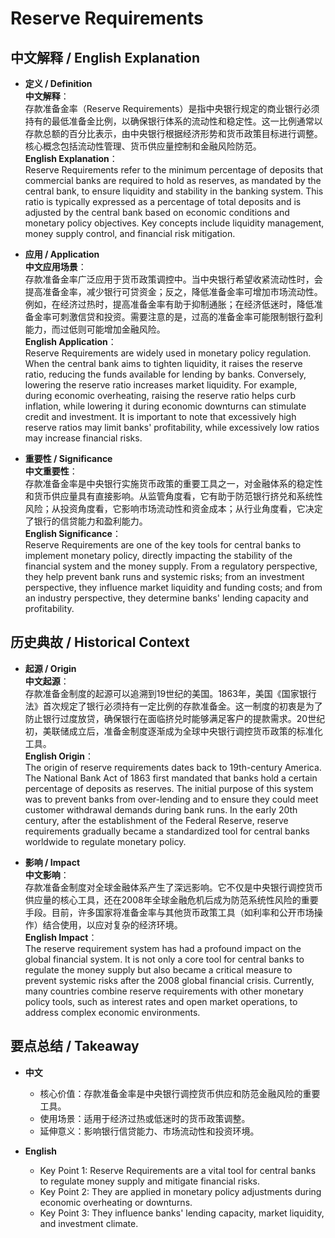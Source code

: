 # Reserve Requirements

## 中文解释 / English Explanation

* **定义 / Definition**  
  **中文解释**：  
  存款准备金率（Reserve Requirements）是指中央银行规定的商业银行必须持有的最低准备金比例，以确保银行体系的流动性和稳定性。这一比例通常以存款总额的百分比表示，由中央银行根据经济形势和货币政策目标进行调整。核心概念包括流动性管理、货币供应量控制和金融风险防范。  
  **English Explanation**：  
  Reserve Requirements refer to the minimum percentage of deposits that commercial banks are required to hold as reserves, as mandated by the central bank, to ensure liquidity and stability in the banking system. This ratio is typically expressed as a percentage of total deposits and is adjusted by the central bank based on economic conditions and monetary policy objectives. Key concepts include liquidity management, money supply control, and financial risk mitigation.

* **应用 / Application**  
  **中文应用场景**：  
  存款准备金率广泛应用于货币政策调控中。当中央银行希望收紧流动性时，会提高准备金率，减少银行可贷资金；反之，降低准备金率可增加市场流动性。例如，在经济过热时，提高准备金率有助于抑制通胀；在经济低迷时，降低准备金率可刺激信贷和投资。需要注意的是，过高的准备金率可能限制银行盈利能力，而过低则可能增加金融风险。  
  **English Application**：  
  Reserve Requirements are widely used in monetary policy regulation. When the central bank aims to tighten liquidity, it raises the reserve ratio, reducing the funds available for lending by banks. Conversely, lowering the reserve ratio increases market liquidity. For example, during economic overheating, raising the reserve ratio helps curb inflation, while lowering it during economic downturns can stimulate credit and investment. It is important to note that excessively high reserve ratios may limit banks' profitability, while excessively low ratios may increase financial risks.

* **重要性 / Significance**  
  **中文重要性**：  
  存款准备金率是中央银行实施货币政策的重要工具之一，对金融体系的稳定性和货币供应量具有直接影响。从监管角度看，它有助于防范银行挤兑和系统性风险；从投资角度看，它影响市场流动性和资金成本；从行业角度看，它决定了银行的信贷能力和盈利能力。  
  **English Significance**：  
  Reserve Requirements are one of the key tools for central banks to implement monetary policy, directly impacting the stability of the financial system and the money supply. From a regulatory perspective, they help prevent bank runs and systemic risks; from an investment perspective, they influence market liquidity and funding costs; and from an industry perspective, they determine banks' lending capacity and profitability.

## 历史典故 / Historical Context

* **起源 / Origin**  
  **中文起源**：  
  存款准备金制度的起源可以追溯到19世纪的美国。1863年，美国《国家银行法》首次规定了银行必须持有一定比例的存款准备金。这一制度的初衷是为了防止银行过度放贷，确保银行在面临挤兑时能够满足客户的提款需求。20世纪初，美联储成立后，准备金制度逐渐成为全球中央银行调控货币政策的标准化工具。  
  **English Origin**：  
  The origin of reserve requirements dates back to 19th-century America. The National Bank Act of 1863 first mandated that banks hold a certain percentage of deposits as reserves. The initial purpose of this system was to prevent banks from over-lending and to ensure they could meet customer withdrawal demands during bank runs. In the early 20th century, after the establishment of the Federal Reserve, reserve requirements gradually became a standardized tool for central banks worldwide to regulate monetary policy.

* **影响 / Impact**  
  **中文影响**：  
  存款准备金制度对全球金融体系产生了深远影响。它不仅是中央银行调控货币供应量的核心工具，还在2008年全球金融危机后成为防范系统性风险的重要手段。目前，许多国家将准备金率与其他货币政策工具（如利率和公开市场操作）结合使用，以应对复杂的经济环境。  
  **English Impact**：  
  The reserve requirement system has had a profound impact on the global financial system. It is not only a core tool for central banks to regulate the money supply but also became a critical measure to prevent systemic risks after the 2008 global financial crisis. Currently, many countries combine reserve requirements with other monetary policy tools, such as interest rates and open market operations, to address complex economic environments.

## 要点总结 / Takeaway

* **中文**  
  - 核心价值：存款准备金率是中央银行调控货币供应和防范金融风险的重要工具。  
  - 使用场景：适用于经济过热或低迷时的货币政策调整。  
  - 延伸意义：影响银行信贷能力、市场流动性和投资环境。  

* **English**  
  - Key Point 1: Reserve Requirements are a vital tool for central banks to regulate money supply and mitigate financial risks.  
  - Key Point 2: They are applied in monetary policy adjustments during economic overheating or downturns.  
  - Key Point 3: They influence banks' lending capacity, market liquidity, and investment climate.